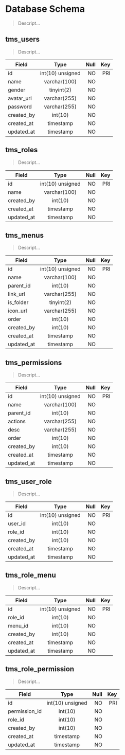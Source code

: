 # Database Schema
> Descript...

## tms_users
> Descript...

| Field      | Type             | Null | Key |
| ---------- |:----------------:| ----:| ---:| 
| id         | int(10) unsigned | NO   | PRI |
| name       | varchar(100)     | NO   |     |
| gender     | tinyint(2)       | NO   |     |
| avatar_url | varchar(255)     | NO   |     |
| password   | varchar(255)     | NO   |     |
| created_by | int(10)          | NO   |     |
| created_at | timestamp        | NO   |     |
| updated_at | timestamp        | NO   |     |



## tms_roles
> Descript...

| Field      | Type             | Null | Key |
| ---------- |:----------------:| ----:| ---:| 
| id         | int(10) unsigned | NO   | PRI |
| name       | varchar(100)     | NO   |     |
| created_by | int(10)          | NO   |     |
| created_at | timestamp        | NO   |     |
| updated_at | timestamp        | NO   |     |


## tms_menus
> Descript...

| Field      | Type             | Null | Key |
| ---------- |:----------------:| ----:| ---:| 
| id         | int(10) unsigned | NO   | PRI |
| name       | varchar(100)     | NO   |     |
| parent_id  | int(10)          | NO   |     |
| link_url   | varchar(255)     | NO   |     |
| is_folder  | tinyint(2)       | NO   |     |
| icon_url   | varchar(255)     | NO   |     |
| order      |  int(10)         | NO   |     |
| created_by | int(10)          | NO   |     |
| created_at | timestamp        | NO   |     |
| updated_at | timestamp        | NO   |     |


## tms_permissions
> Descript...

| Field      | Type             | Null | Key |
| ---------- |:----------------:| ----:| ---:| 
| id         | int(10) unsigned | NO   | PRI |
| name       | varchar(100)     | NO   |     |
| parent_id  | int(10)          | NO   |     |
| actions    | varchar(255)     | NO   |     |
| desc       | varchar(255)     | NO   |     |
| order      |  int(10)         | NO   |     |
| created_by | int(10)          | NO   |     |
| created_at | timestamp        | NO   |     |
| updated_at | timestamp        | NO   |     |


## tms_user_role
> Descript...

| Field      | Type             | Null | Key |
| ---------- |:----------------:| ----:| ---:| 
| id         | int(10) unsigned | NO   | PRI |
| user_id    | int(10)          | NO   |     |
| role_id    | int(10)          | NO   |     |
| created_by | int(10)          | NO   |     |
| created_at | timestamp        | NO   |     |
| updated_at | timestamp        | NO   |     |



## tms_role_menu
> Descript...

| Field      | Type             | Null | Key |
| ---------- |:----------------:| ----:| ---:| 
| id         | int(10) unsigned | NO   | PRI |
| role_id    | int(10)          | NO   |     |
| menu_id    | int(10)          | NO   |     |
| created_by | int(10)          | NO   |     |
| created_at | timestamp        | NO   |     |
| updated_at | timestamp        | NO   |     |


## tms_role_permission
> Descript...

| Field        | Type             | Null | Key |
| ----------   |:----------------:| ----:| ---:| 
| id           | int(10) unsigned | NO   | PRI |
| permission_id| int(10)          | NO   |     |
| role_id      | int(10)          | NO   |     |
| created_by   | int(10)          | NO   |     |
| created_at   | timestamp        | NO   |     |
| updated_at   | timestamp        | NO   |     |

